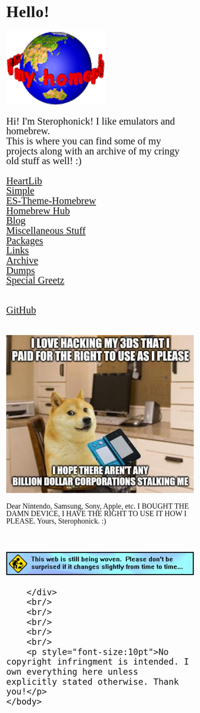 <html>
    <title>Sterophonick's Own Little World</title>
    <style>
		h3 {
			font-family: AppleKid;
			line-height: 1;
			letter-spacing: 0.8px;
		}
		h2 {
			font-family: AppleKid;
			line-height: 1;
			letter-spacing: 0.8px;
		}
		h1 {
			font-family: AppleKid;
			line-height: 1;
			letter-spacing: 0.8px;
		}
		@font-face {
			font-family: AppleKid;
			src: url('../images/Apple-Kid.woff2') format('woff2'),
				url('../images/Apple-Kid.woff') format('woff');
			font-weight: normal;
			font-style: normal;
		}
		.mainContent {
			font-family: AppleKid;
			font-size: 20pt;
			line-height: 1;
		}
    </style>
    <head>
    </head>
    <body>
        <h1 style="font-size:32pt">Hello!</h1>
        <img src="images\welcome.webp"><br/>
		<div class="mainContent">
        <p class="small">
            Hi! I'm Sterophonick! I like emulators and homebrew.<br />
            This is where you can find some of my projects along with an archive of my cringy old stuff as well! :)<br />
        </p>
        <a href="heartlib">HeartLib</a><br />
        <a href="simplelight">Simple</a><br />
        <a href="es-theme-homebrew">ES-Theme-Homebrew</a><br />
        <a href="homebrew-hub">Homebrew Hub</a><br />
		<a href="blog">Blog</a><br />
        <a href="misc">Miscellaneous Stuff</a><br />
		<a href="packages">Packages</a><br />
        <a href="sites">Links</a><br />
        <a href="archive">Archive</a><br />
		<a href="dumps">Dumps</a><br />
        <a href="greetz">Special Greetz</a><br />
		<br />
		<br />
		<a href="https://github.com/Sterophonick">GitHub</a><br />
		<br/>
		<br/>
		<img src="images\doge.jpg"><br/>
		<p style="font-size:15pt">Dear Nintendo, Samsung, Sony, Apple, etc. I BOUGHT THE DAMN DEVICE, I HAVE THE RIGHT TO USE IT HOW I PLEASE. Yours, Sterophonick. :)</p>
		<br/>
		<br/>
		<img src="images\construction.webp"><br/>
		
		</div>
		<br/>
		<br/>
		<br/>
		<br/>
		<br/>
		<p style="font-size:10pt">No copyright infringment is intended. I own everything here unless explicitly stated otherwise. Thank you!</p>
    </body>
</html>